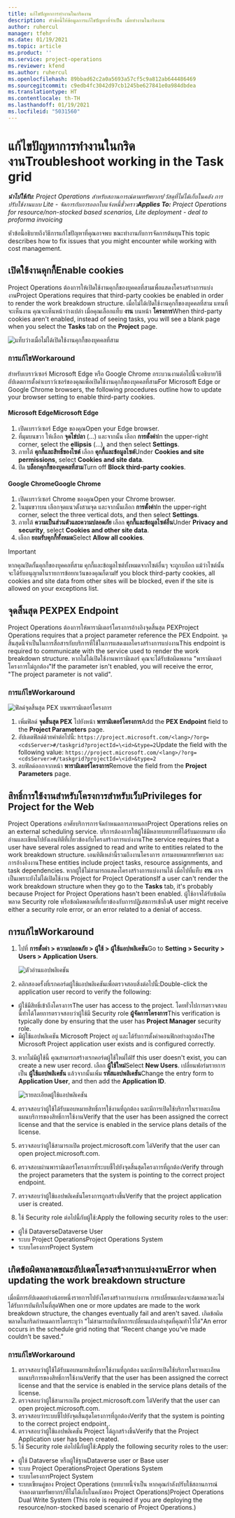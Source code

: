 ```yaml
---
title: แก้ไขปัญหาการทำงานในกริดงาน
description: หัวข้อนี้ให้ข้อมูลการแก้ไขปัญหาที่จำเป็น เมื่อทำงานในกริดงาน
author: ruhercul
manager: tfehr
ms.date: 01/19/2021
ms.topic: article
ms.product: ''
ms.service: project-operations
ms.reviewer: kfend
ms.author: ruhercul
ms.openlocfilehash: 89bbad62c2a0a5693a57cf5c9a812ab644486469
ms.sourcegitcommit: c9edb4fc3042d97cb1245be627841e0a984dbdea
ms.translationtype: HT
ms.contentlocale: th-TH
ms.lasthandoff: 01/19/2021
ms.locfileid: "5031560"
---
```

# <a name="troubleshoot-working-in-the-task-grid"></a><span data-ttu-id="8fe4b-103">แก้ไขปัญหาการทำงานในกริดงาน</span><span class="sxs-lookup"><span data-stu-id="8fe4b-103">Troubleshoot working in the Task grid</span></span> 

<span data-ttu-id="8fe4b-104">_**นำไปใช้กับ:** Project Operations สำหรับสถานการณ์ตามทรัพยากร/วัสดุที่ไม่ได้เก็บในคลัง การปรับใช้งานแบบ Lite - จัดการกับการออกใบแจ้งหนี้ชั่วคราว_</span><span class="sxs-lookup"><span data-stu-id="8fe4b-104">_**Applies To:** Project Operations for resource/non-stocked based scenarios, Lite deployment - deal to proforma invoicing_</span></span>

<span data-ttu-id="8fe4b-105">หัวข้อนี้อธิบายถึงวิธีการแก้ไขปัญหาที่คุณอาจพบ ขณะทำงานกับการจัดการต้นทุน</span><span class="sxs-lookup"><span data-stu-id="8fe4b-105">This topic describes how to fix issues that you might encounter while working with cost management.</span></span>

## <a name="enable-cookies"></a><span data-ttu-id="8fe4b-106">เปิดใช้งานคุกกี้</span><span class="sxs-lookup"><span data-stu-id="8fe4b-106">Enable cookies</span></span>

<span data-ttu-id="8fe4b-107">Project Operations ต้องการให้เปิดใช้งานคุกกี้ของบุคคลที่สามเพื่อแสดงโครงสร้างการแบ่งงาน</span><span class="sxs-lookup"><span data-stu-id="8fe4b-107">Project Operations requires that third-party cookies be enabled in order to render the work breakdown structure.</span></span> <span data-ttu-id="8fe4b-108">เมื่อไม่ได้เปิดใช้งานคุกกี้ของบุคคลที่สาม แทนที่จะเห็นงาน คุณจะเห็นหน้าว่างเปล่า เมื่อคุณเลือกแท็บ **งาน** บนหน้า **โครงการ**</span><span class="sxs-lookup"><span data-stu-id="8fe4b-108">When third-party cookies aren't enabled, instead of seeing tasks, you will see a blank page when you select the **Tasks** tab on the **Project** page.</span></span>

![แท็บว่างเมื่อไม่ได้เปิดใช้งานคุกกี้ของบุคคลที่สาม](media/blankschedule.png)


### <a name="workaround"></a><span data-ttu-id="8fe4b-110">การแก้ไข</span><span class="sxs-lookup"><span data-stu-id="8fe4b-110">Workaround</span></span>
<span data-ttu-id="8fe4b-111">สำหรับเบราว์เซอร์ Microsoft Edge หรือ Google Chrome กระบวนงานต่อไปนี้จะอธิบายวิธีอัปเดตการตั้งค่าเบราว์เซอร์ของคุณเพื่อเปิดใช้งานคุกกี้ของบุคคลที่สาม</span><span class="sxs-lookup"><span data-stu-id="8fe4b-111">For Microsoft Edge or Google Chrome browsers, the following procedures outline how to update your browser setting to enable third-party cookies.</span></span>

#### <a name="microsoft-edge"></a><span data-ttu-id="8fe4b-112">Microsoft Edge</span><span class="sxs-lookup"><span data-stu-id="8fe4b-112">Microsoft Edge</span></span>

1. <span data-ttu-id="8fe4b-113">เปิดเบราว์เซอร์ Edge ของคุณ</span><span class="sxs-lookup"><span data-stu-id="8fe4b-113">Open your Edge browser.</span></span>
2. <span data-ttu-id="8fe4b-114">ที่มุมบนขวา ให้เลือก **จุดไข่ปลา** (...) และจากนั้น เลือก **การตั้งค่า**</span><span class="sxs-lookup"><span data-stu-id="8fe4b-114">In the upper-right corner, select the **ellipsis** (...), and then select **Settings**.</span></span>
3. <span data-ttu-id="8fe4b-115">ภายใต้ **คุกกี้และสิทธิ์ของไซต์** เลือก **คุกกี้และข้อมูลไซต์**</span><span class="sxs-lookup"><span data-stu-id="8fe4b-115">Under **Cookies and site permissions**, select **Cookies and site data**.</span></span>
4. <span data-ttu-id="8fe4b-116">ปิด **บล็อกคุกกี้ของบุคคลที่สาม**</span><span class="sxs-lookup"><span data-stu-id="8fe4b-116">Turn off **Block third-party cookies**.</span></span>

#### <a name="google-chrome"></a><span data-ttu-id="8fe4b-117">Google Chrome</span><span class="sxs-lookup"><span data-stu-id="8fe4b-117">Google Chrome</span></span>

1. <span data-ttu-id="8fe4b-118">เปิดเบราว์เซอร์ Chrome ของคุณ</span><span class="sxs-lookup"><span data-stu-id="8fe4b-118">Open your Chrome browser.</span></span>
2. <span data-ttu-id="8fe4b-119">ในมุมขวาบน เลือกจุดแนวตั้งสามจุด และจากนั้นเลือก **การตั้งค่า**</span><span class="sxs-lookup"><span data-stu-id="8fe4b-119">In the upper-right corner, select the three vertical dots, and then select **Settings**.</span></span>
3. <span data-ttu-id="8fe4b-120">ภายใต้ **ความเป็นส่วนตัวและความปลอดภัย** เลือก **คุกกี้และข้อมูลไซต์อื่น**</span><span class="sxs-lookup"><span data-stu-id="8fe4b-120">Under **Privacy and security**, select **Cookies and other site data**.</span></span>
4. <span data-ttu-id="8fe4b-121">เลือก **ยอมรับคุกกี้ทั้งหมด**</span><span class="sxs-lookup"><span data-stu-id="8fe4b-121">Select **Allow all cookies**.</span></span>

> [!IMPORTANT]
> <span data-ttu-id="8fe4b-122">หากคุณปิดกั้นคุกกี้ของบุคคลที่สาม คุกกี้และข้อมูลไซต์ทั้งหมดจากไซต์อื่นๆ จะถูกบล็อก แม้ว่าไซต์นั้นจะได้รับอนุญาตในรายการข้อยกเว้นของคุณก็ตาม</span><span class="sxs-lookup"><span data-stu-id="8fe4b-122">If you block third-party cookies, all cookies and site data from other sites will be blocked, even if the site is allowed on your exceptions list.</span></span>

## <a name="pex-endpoint"></a><span data-ttu-id="8fe4b-123">จุดสิ้นสุด PEX</span><span class="sxs-lookup"><span data-stu-id="8fe4b-123">PEX Endpoint</span></span>

<span data-ttu-id="8fe4b-124">Project Operations ต้องการให้พารามิเตอร์โครงการอ้างอิงจุดสิ้นสุด PEX</span><span class="sxs-lookup"><span data-stu-id="8fe4b-124">Project Operations requires that a project parameter reference the PEX Endpoint.</span></span> <span data-ttu-id="8fe4b-125">จุดสิ้นสุดนี้จำเป็นในการสื่อสารกับบริการที่ใช้ในการแสดงผลโครงสร้างการแบ่งงาน</span><span class="sxs-lookup"><span data-stu-id="8fe4b-125">This endpoint is required to communicate with the service used to render the work breakdown structure.</span></span> <span data-ttu-id="8fe4b-126">หากไม่ได้เปิดใช้งานพารามิเตอร์ คุณจะได้รับข้อผิดพลาด "พารามิเตอร์โครงการไม่ถูกต้อง"</span><span class="sxs-lookup"><span data-stu-id="8fe4b-126">If the parameter isn't enabled, you will receive the error, "The project parameter is not valid".</span></span> 

### <a name="workaround"></a><span data-ttu-id="8fe4b-127">การแก้ไข</span><span class="sxs-lookup"><span data-stu-id="8fe4b-127">Workaround</span></span>
 ![ฟิลด์จุดสิ้นสุด PEX บนพารามิเตอร์โครงการ](media/projectparameter.png)

1. <span data-ttu-id="8fe4b-129">เพิ่มฟิลด์ **จุดสิ้นสุด PEX** ไปยังหน้า **พารามิเตอร์โครงการ**</span><span class="sxs-lookup"><span data-stu-id="8fe4b-129">Add the **PEX Endpoint** field to the **Project Parameters** page.</span></span>
2. <span data-ttu-id="8fe4b-130">อัปเดตฟิลด์ด้วยค่าต่อไปนี้: `https://project.microsoft.com/<lang>/?org=<cdsServer>#/taskgrid?projectId=\<id>&type=2`</span><span class="sxs-lookup"><span data-stu-id="8fe4b-130">Update the field with the following value: `https://project.microsoft.com/<lang>/?org=<cdsServer>#/taskgrid?projectId=\<id>&type=2`</span></span>
3. <span data-ttu-id="8fe4b-131">ลบฟิลด์ออกจากหน้า **พารามิเตอร์โครงการ**</span><span class="sxs-lookup"><span data-stu-id="8fe4b-131">Remove the field from the **Project Parameters** page.</span></span>

## <a name="privileges-for-project-for-the-web"></a><span data-ttu-id="8fe4b-132">สิทธิ์การใช้งานสำหรับโครงการสำหรับเว็บ</span><span class="sxs-lookup"><span data-stu-id="8fe4b-132">Privileges for Project for the Web</span></span>

<span data-ttu-id="8fe4b-133">Project Operations อาศัยบริการการจัดกำหนดการภายนอก</span><span class="sxs-lookup"><span data-stu-id="8fe4b-133">Project Operations relies on an external scheduling service.</span></span> <span data-ttu-id="8fe4b-134">บริการต้องการให้ผู้ใช้มีหลายบทบาทที่ได้รับมอบหมาย เพื่ออ่านและเขียนไปยังเอนทิตีที่เกี่ยวข้องกับโครงสร้างการแบ่งงาน</span><span class="sxs-lookup"><span data-stu-id="8fe4b-134">The service requires that a user have several roles assigned to read and write to entities related to the work breakdown structure.</span></span> <span data-ttu-id="8fe4b-135">เอนทิตีเหล่านี้รวมถึงงานโครงการ การมอบหมายทรัพยากร และการอ้างอิงงาน</span><span class="sxs-lookup"><span data-stu-id="8fe4b-135">These entities include project tasks, resource assignments, and task dependencies.</span></span> <span data-ttu-id="8fe4b-136">หากผู้ใช้ไม่สามารถแสดงโครงสร้างการแบ่งงานได้ เมื่อไปที่แท็บ **งาน** อาจเป็นเพราะยังไม่ได้เปิดใช้งาน Project for Project Operations</span><span class="sxs-lookup"><span data-stu-id="8fe4b-136">If a user can't render the work breakdown structure when they go to the **Tasks** tab, it's probably because Project for Project Operations hasn't been enabled.</span></span> <span data-ttu-id="8fe4b-137">ผู้ใช้อาจได้รับข้อผิดพลาด Security role หรือข้อผิดพลาดที่เกี่ยวข้องกับการปฏิเสธการเข้าถึง</span><span class="sxs-lookup"><span data-stu-id="8fe4b-137">A user might receive either a security role error, or an error related to a denial of access.</span></span>


## <a name="workaround"></a><span data-ttu-id="8fe4b-138">การแก้ไข</span><span class="sxs-lookup"><span data-stu-id="8fe4b-138">Workaround</span></span>

1. <span data-ttu-id="8fe4b-139">ไปที่ **การตั้งค่า > ความปลอดภัย > ผู้ใช้ > ผู้ใช้แอปพลิเคชัน**</span><span class="sxs-lookup"><span data-stu-id="8fe4b-139">Go to **Setting > Security > Users > Application Users**.</span></span>  

   ![ตัวอ่านแอปพลิเคชัน](media/applicationuser.jpg)
   
2. <span data-ttu-id="8fe4b-141">คลิกสองครั้งที่เรกคอร์ดผู้ใช้แอปพลิเคชันเพื่อตรวจสอบสิ่งต่อไปนี้:</span><span class="sxs-lookup"><span data-stu-id="8fe4b-141">Double-click the application user record to verify the following:</span></span>

 - <span data-ttu-id="8fe4b-142">ผู้ใช้มีสิทธิ์เข้าถึงโครงการ</span><span class="sxs-lookup"><span data-stu-id="8fe4b-142">The user has access to the project.</span></span> <span data-ttu-id="8fe4b-143">โดยทั่วไปการตรวจสอบนี้ทำได้โดยการตรวจสอบว่าผู้ใช้มี Security role **ผู้จัดการโครงการ**</span><span class="sxs-lookup"><span data-stu-id="8fe4b-143">This verification is typically done by ensuring that the user has **Project Manager** security role.</span></span>
 - <span data-ttu-id="8fe4b-144">มีผู้ใช้แอปพลิเคชัน Microsoft Project อยู่ และได้รับการตั้งค่าคอนฟิกอย่างถูกต้อง</span><span class="sxs-lookup"><span data-stu-id="8fe4b-144">The Microsoft Project application user exists and is configured correctly.</span></span>
 
3. <span data-ttu-id="8fe4b-145">หากไม่มีผู้ใช้นี้ คุณสามารถสร้างเรกคอร์ดผู้ใช้ใหม่ได้</span><span class="sxs-lookup"><span data-stu-id="8fe4b-145">If this user doesn't exist, you can create a new user record.</span></span> <span data-ttu-id="8fe4b-146">เลือก **ผู้ใช้ใหม่**</span><span class="sxs-lookup"><span data-stu-id="8fe4b-146">Select **New Users**.</span></span> <span data-ttu-id="8fe4b-147">เปลี่ยนฟอร์มรายการเป็น **ผู้ใช้แอปพลิเคชัน** แล้วจากนั้นเพิ่ม **รหัสแอปพลิเคชัน**</span><span class="sxs-lookup"><span data-stu-id="8fe4b-147">Change the entry form to **Application User**, and then add the **Application ID**.</span></span>

   ![รายละเอียดผู้ใช้แอปพลิเคชัน](media/applicationuserdetails.jpg)

4. <span data-ttu-id="8fe4b-149">ตรวจสอบว่าผู้ใช้ได้รับมอบหมายสิทธิ์การใช้งานที่ถูกต้อง และมีการเปิดใช้บริการในรายละเอียดแผนบริการของสิทธิ์การใช้งาน</span><span class="sxs-lookup"><span data-stu-id="8fe4b-149">Verify that the user has been assigned the correct license and that the service is enabled in the service plans details of the license.</span></span>
5. <span data-ttu-id="8fe4b-150">ตรวจสอบว่าผู้ใช้สามารถเปิด project.microsoft.com ได้</span><span class="sxs-lookup"><span data-stu-id="8fe4b-150">Verify that the user can open project.microsoft.com.</span></span>
6. <span data-ttu-id="8fe4b-151">ตรวจสอบผ่านพารามิเตอร์โครงการที่ระบบชี้ไปยังจุดสิ้นสุดโครงการที่ถูกต้อง</span><span class="sxs-lookup"><span data-stu-id="8fe4b-151">Verify through the project parameters that the system is pointing to the correct project endpoint.</span></span>
7. <span data-ttu-id="8fe4b-152">ตรวจสอบว่าผู้ใช้แอปพลิเคชันโครงการถูกสร้างขึ้น</span><span class="sxs-lookup"><span data-stu-id="8fe4b-152">Verify that the project application user is created.</span></span>
8. <span data-ttu-id="8fe4b-153">ใช้ Security role ต่อไปนี้กับผู้ใช้:</span><span class="sxs-lookup"><span data-stu-id="8fe4b-153">Apply the following security roles to the user:</span></span>

  - <span data-ttu-id="8fe4b-154">ผู้ใช้ Dataverse</span><span class="sxs-lookup"><span data-stu-id="8fe4b-154">Dataverse User</span></span>
  - <span data-ttu-id="8fe4b-155">ระบบ Project Operations</span><span class="sxs-lookup"><span data-stu-id="8fe4b-155">Project Operations System</span></span>
  - <span data-ttu-id="8fe4b-156">ระบบโครงการ</span><span class="sxs-lookup"><span data-stu-id="8fe4b-156">Project System</span></span>

## <a name="error-when-updating-the-work-breakdown-structure"></a><span data-ttu-id="8fe4b-157">เกิดข้อผิดพลาดขณะอัปเดตโครงสร้างการแบ่งงาน</span><span class="sxs-lookup"><span data-stu-id="8fe4b-157">Error when updating the work breakdown structure</span></span>

<span data-ttu-id="8fe4b-158">เมื่อมีการอัปเดตอย่างน้อยหนึ่งรายการไปยังโครงสร้างการแบ่งงาน การเปลี่ยนแปลงจะล้มเหลวและไม่ได้รับการบันทึกในที่สุด</span><span class="sxs-lookup"><span data-stu-id="8fe4b-158">When one or more updates are made to the work breakdown structure, the changes eventually fail and aren't saved.</span></span> <span data-ttu-id="8fe4b-159">เกิดข้อผิดพลาดในกริดกำหนดการโดยระบุว่า "ไม่สามารถบันทึกการเปลี่ยนแปลงล่าสุดที่คุณทำไว้ได้"</span><span class="sxs-lookup"><span data-stu-id="8fe4b-159">An error occurs in the schedule grid noting that “Recent change you’ve made couldn’t be saved.”</span></span>

### <a name="workaround"></a><span data-ttu-id="8fe4b-160">การแก้ไข</span><span class="sxs-lookup"><span data-stu-id="8fe4b-160">Workaround</span></span>

1. <span data-ttu-id="8fe4b-161">ตรวจสอบว่าผู้ใช้ได้รับมอบหมายสิทธิ์การใช้งานที่ถูกต้อง และมีการเปิดใช้บริการในรายละเอียดแผนบริการของสิทธิ์การใช้งาน</span><span class="sxs-lookup"><span data-stu-id="8fe4b-161">Verify that the user has been assigned the correct license and that the service is enabled in the service plans details of the license.</span></span>
2. <span data-ttu-id="8fe4b-162">ตรวจสอบว่าผู้ใช้สามารถเปิด project.microsoft.com ได้</span><span class="sxs-lookup"><span data-stu-id="8fe4b-162">Verify that the user can open project.microsoft.com.</span></span>
3. <span data-ttu-id="8fe4b-163">ตรวจสอบว่าระบบชี้ไปยังจุดสิ้นสุดโครงการที่ถูกต้อง</span><span class="sxs-lookup"><span data-stu-id="8fe4b-163">Verify that the system is pointing to the correct project endpoint,.</span></span>
4. <span data-ttu-id="8fe4b-164">ตรวจสอบว่าผู้ใช้แอปพลิเคชัน Project ได้ถูกสร้างขึ้น</span><span class="sxs-lookup"><span data-stu-id="8fe4b-164">Verify that the Project Application user has been created.</span></span>
5. <span data-ttu-id="8fe4b-165">ใช้ Security role ต่อไปนี้กับผู้ใช้:</span><span class="sxs-lookup"><span data-stu-id="8fe4b-165">Apply the following security roles to the user:</span></span>
  
  - <span data-ttu-id="8fe4b-166">ผู้ใช้ Dataverse หรือผู้ใช้ฐาน</span><span class="sxs-lookup"><span data-stu-id="8fe4b-166">Dataverse user or Base user</span></span>
  - <span data-ttu-id="8fe4b-167">ระบบ Project Operations</span><span class="sxs-lookup"><span data-stu-id="8fe4b-167">Project Operations System</span></span>
  - <span data-ttu-id="8fe4b-168">ระบบโครงการ</span><span class="sxs-lookup"><span data-stu-id="8fe4b-168">Project System</span></span>
  - <span data-ttu-id="8fe4b-169">ระบบเขียนคู่ของ Project Operations (บทบาทนี้จำเป็น หากคุณกำลังปรับใช้สถานการณ์จำลองตามทรัพยากร/ที่ไม่ได้เก็บในคลังของ Project Operations)</span><span class="sxs-lookup"><span data-stu-id="8fe4b-169">Project Operations Dual Write System (This role is required if you are deploying the resource/non-stocked based scenario of Project Operations.)</span></span>
